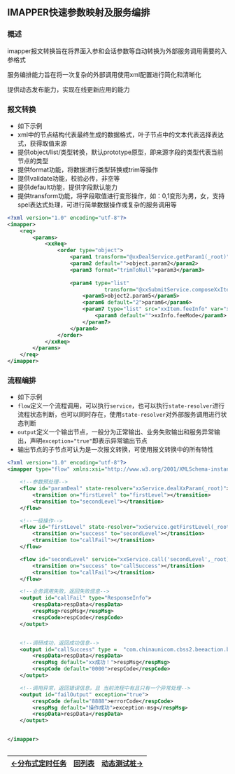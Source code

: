 ## IMAPPER快速参数映射及服务编排

### 概述

imapper报文转换旨在将界面入参和会话参数等自动转换为外部服务调用需要的入参格式

服务编排能力旨在将一次复杂的外部调用使用xml配置进行简化和清晰化

提供动态发布能力，实现在线更新应用的能力

### 报文转换

- 如下示例
- xml中的节点结构代表最终生成的数据格式，叶子节点中的文本代表选择表达式，获得取值来源
- 提供object/list/类型转换，默认prototype原型，即来源字段的类型代表当前节点的类型
- 提供format功能，将数据进行类型转换或trim等操作
- 提供validate功能，校验必传，非空等
- 提供default功能，提供字段默认能力
- 提供transform功能，将字段取值进行变形操作，如：0,1变形为男，女，支持spel表达式处理，可进行简单数据操作或复杂的服务调用等

```xml
<?xml version="1.0" encoding="utf-8"?>
<imapper>
    <req>
        <params>
            <xxReq>
                <order type="object">
                    <param1 transform="@xxDealService.getParam1(_root)"></param1>
                    <param2 default="">object.param2</param2>
                    <param3 format="trimToNull">param3</param3>
                    
                    <param4 type="list"
                               transform="@xxSubmitService.composeXxItem(_root)" var="xxItem">
                        <param5>object2.param5</param5>
                        <param6 default="2">param6</param6>
                        <param7 type="list" src="xxItem.feeInfo" var="xxInfo">
                            <param8 default="">xxInfo.feeMode</param8>
                        </param7>
                    </param4>
                </order>
            </xxReq>
        </params>
    </req>
</imapper>
```

### 流程编排

- 如下示例
- `flow`定义一个流程调用，可以执行`service`，也可以执行`state-resolver`进行流程状态判断，也可以同时存在，使用`state-resolver`对外部服务调用进行状态判断
- `output`定义一个输出节点，一般分为正常输出、业务失败输出和服务异常输出，声明`exception="true"`即表示异常输出节点
- 输出节点的子节点可认为是一次报文转换，可使用报文转换中的所有特性

```xml
<?xml version="1.0" encoding="utf-8"?>
<imapper type="flow" xmlns:xsi="http://www.w3.org/2001/XMLSchema-instance" xmlns="http://www.walkframework.com/imapper/flow">

    <!--参数预处理-->
    <flow id="paramDeal" state-resolver="xxService.dealXxParam(_root)">
        <transition on="firstLevel" to="firstLevel"></transition>
        <transition to="secondLevel"></transition>
    </flow>

    <!--一级操作-->
    <flow id="firstLevel" state-resolver="xxService.getFirstLevel(_root)">
        <transition on="success" to="secondLevel"></transition>
        <transition to="callFail"></transition>
    </flow>

    <flow id="secondLevel" service="xxService.call('secondLevel',_root)" state-resolver="xxDealService.dealSecondRsp(_this,_root)">
        <transition on="success" to="callSuccess"></transition>
        <transition to="callFail"></transition>
    </flow>

    <!--业务调用失败，返回失败信息-->
    <output id="callFail" type="ResponseInfo">
        <respData>respData</respData>
        <respMsg>respMsg</respMsg>
        <respCode>respCode</respCode>
    </output>


    <!--调研成功，返回成功信息-->
    <output id="callSuccess" type =  "com.chinaunicom.cbss2.beeaction.bean.biz.BeeActionResponse" > <!-- 调用成功，正常返回 -->
        <respData>respData</respData>
        <respMsg default="xx成功！">respMsg</respMsg>
        <respCode default="0000">respCode</respCode>
    </output>

    <!--调用异常，返回错误信息，且 当前流程中有且只有一个异常处理-->
    <output id="failOutput" exception="true">
        <respCode default="8888">errorCode</respCode>
        <respMsg default="操作成功">exception-msg</respMsg>
        <respData>respData</respData>
    </output>


</imapper>
```

## 
| [<-分布式定时任务](https://gaiyinaizhi.github.io/walk-spring-boot/walk-scheduler) | [回列表](https://gaiyinaizhi.github.io/walk-spring-boot/index) | [动态测试桩->](https://gaiyinaizhi.github.io/walk-spring-boot/tools/walk-mock) |
| ------------------- | ------------------------------------------------------------ | ------ |
